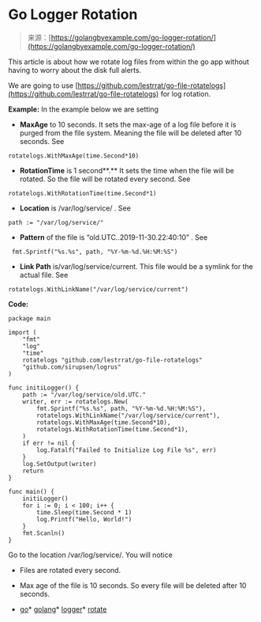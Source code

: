 <!--yml
category: 未分类
date: 2024-10-13 06:04:47
-->

# Go Logger Rotation

> 来源：[https://golangbyexample.com/go-logger-rotation/](https://golangbyexample.com/go-logger-rotation/)

This article is about how we rotate log files from within the go app without having to worry about the disk full alerts.

We are going to use [https://github.com/lestrrat/go-file-rotatelogs](https://github.com/lestrrat/go-file-rotatelogs) for log rotation.

**Example:** In the example below we are setting

*   **MaxAge** to 10 seconds. It sets the max-age of a log file before it is purged from the file system. Meaning the file will be deleted after 10 seconds. See

```
rotatelogs.WithMaxAge(time.Second*10)
```

*   **RotationTime** is 1 second**.** It sets the time when the file will be rotated. So the file will be rotated every second. See

```
rotatelogs.WithRotationTime(time.Second*1)
```

*   **Location** is /var/log/service/ . See

```
path := "/var/log/service/"
```

*   **Pattern** of the file is “old.UTC..2019-11-30.22:40:10” . See

```
 fmt.Sprintf("%s.%s", path, "%Y-%m-%d.%H:%M:%S")
```

*   **Link Path** is/var/log/service/current. This file would be a symlink for the actual file. See

```
rotatelogs.WithLinkName("/var/log/service/current")
```

**Code:**

```
package main

import (
    "fmt"
    "log"
    "time"
    rotatelogs "github.com/lestrrat/go-file-rotatelogs"
    "github.com/sirupsen/logrus"
)

func initiLogger() {
    path := "/var/log/service/old.UTC."
    writer, err := rotatelogs.New(
        fmt.Sprintf("%s.%s", path, "%Y-%m-%d.%H:%M:%S"),
        rotatelogs.WithLinkName("/var/log/service/current"),
        rotatelogs.WithMaxAge(time.Second*10),
        rotatelogs.WithRotationTime(time.Second*1),
    )
    if err != nil {
        log.Fatalf("Failed to Initialize Log File %s", err)
    }
    log.SetOutput(writer)
    return
}

func main() {
    initiLogger()
    for i := 0; i < 100; i++ {
        time.Sleep(time.Second * 1)
        log.Printf("Hello, World!")
    }
    fmt.Scanln()
}
```

Go to the location /var/log/service/. You will notice

*   Files are rotated every second.
*   Max age of the file is 10 seconds. So every file will be deleted after 10 seconds.

*   [go](https://golangbyexample.com/tag/go/)*   [golang](https://golangbyexample.com/tag/golang/)*   [logger](https://golangbyexample.com/tag/logger/)*   [rotate](https://golangbyexample.com/tag/rotate/)
